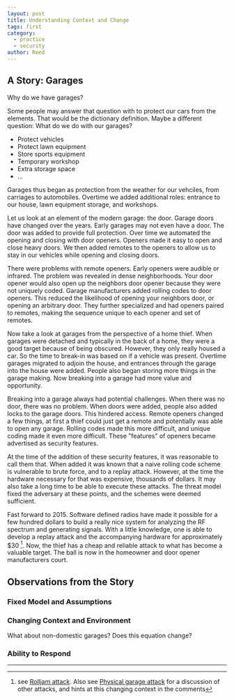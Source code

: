 ```yaml
---
layout: post
title: Understanding Context and Change
tags: first
category: 
  - practice
  - security
author: Reed
---
```


## A Story: Garages
Why do we have garages? 

Some people may answer that question with to protect our cars from the elements. That would be the dictionary definition. Maybe a different question: What do we do with our garages?

* Protect vehicles
* Protect lawn equipment
* Store sports equipment
* Temporary workshop
* Extra storage space
* ...

Garages thus began as protection from the weather for our vehciles, from carriages to automobiles. Overtime we added additional roles: entrance to our house, lawn equipment storage, and workshops. 

Let us look at an element of the modern garage: the door. Garage doors have changed over the years. Early garages may not even have a door. The door was added to provide full protection. Over time we automated the opening and closing with door openers. Openers made it easy to open and close heavy doors. We then added remotes to the openers to allow us to stay in our vehicles while opening and closing doors. 

There were problems with remote openers. Early openers were audible or infrared. The problem was revealed in dense neighborhoods. Your door opener would also open up the neighbors door opener because they were not uniquely coded. Garage manufacturers added rolling codes to door openers. This reduced the likelihood of opening your neighbors door, or opening an arbitrary door. They further specialized and had openers paired to remotes, making the sequence unique to each opener and set of remotes.

Now take a look at garages from the perspective of a home thief. When garages were detached and typically in the back of a home, they were a good target because of being obscured. However, they only really housed a car. So the time to break-in was based on if a vehicle was present. Overtime garages migrated to adjoin the house, and entrances through the garage into the house were added. People also began storing more things in the garage making. Now breaking into a garage had more value and opportunity.

Breaking into a garage always had potential challenges. When there was no door, there was no problem. When doors were added, people also added locks to the garage doors. This hindered access. Remote openers changed a few things, at first a thief could just get a remote and potentially was able to open any garage. Rolling codes made this more difficult, and unique coding made it even more difficult. These "features" of openers became advertised as security features. 

At the time of the addition of these security features, it was reasonable to call them that. When added it was known that a naive rolling code scheme is vulnerable to brute force, and to a replay attack. However, at the time the hardware necessary for that was expensive, thousands of dollars. It may also take a long time to be able to execute these attacks. The threat model fixed the adversary at these points, and the schemes were deemed sufficient.

Fast forward to 2015. Software defined radios have made it possible for a few hundred dollars to build a really nice system for analyzing the RF spectrum and generating signals. With a little knowledge, one is able to develop a replay attack and the accompanying hardware for approximately $30 [^1]. Now, the thief has a cheap and reliable attack to what has become a valuable target. The ball is now in the homeowner and door opener manufacturers court.

## Observations from the Story

### Fixed Model and Assumptions

### Changing Context and Environment

What about non-domestic garages? Does this equation change?

### Ability to Respond


---

[^1]: see [Rolljam attack](http://makezine.com/2015/08/11/anatomy-of-the-rolljam-wireless-car-hack/). Also see [Physical garage attack](https://www.schneier.com/blog/archives/2010/08/breaking_into_a.html) for a discussion of other attacks, and hints at this changing context in the comments

[^2]: A description of the importance of context when being asked to compare (src: [Kottke](http://kottke.org/17/02/maybe-theres-more-that-brings-us-together-than-you-think)):
<!-- > From Amos’s theory about the way people made judgments of similarity spilled all sorts of interesting insights. If the mind, when it compares two things, essentially counts up the features it notices in each of them, it might also judge those things to be at once more similar and more dissimilar to each other than some other pair of things. They might have both a lot in common and a lot not in common. Love and hate, and funny and sad, and serious and silly: Suddenly they could be seen — as they feel — as having more fluid relationships to each other. They weren’t simply opposites on a fixed mental continuum; they could be thought of as similar in some of their features and different in others. Amos’s theory also offered a fresh view into what might be happening when people violated transitivity and thus made seemingly irrational choices.
> 
> When people picked coffee over tea, and tea over hot chocolate, and then turned around and picked hot chocolate over coffee — they weren’t comparing two drinks in some holistic manner. Hot drinks didn’t exist as points on some mental map at fixed distances from some ideal. They were collections of features. Those features might become more or less noticeable; their prominence in the mind depended on the context in which they were perceived. And the choice created its own context: Different features might assume greater prominence in the mind when the coffee was being compared to tea (caffeine) than when it was being compared to hot chocolate (sugar). And what was true of drinks might also be true of people, and ideas, and emotions.
> 
> The idea was interesting: When people make decisions, they are also making judgments about similarity, between some object in the real world and what they ideally want. They make these judgments by, in effect, counting up the features they notice. And as the noticeability of features can be manipulated by the way they are highlighted, the sense of how similar two things are might also be manipulated. For instance, if you wanted two people to think of themselves as more similar to each other than they otherwise might, you might put them in a context that stressed the features they shared. Two American college students in the United States might look at each other and see a total stranger; the same two college students on their junior year abroad in Togo might find that they are surprisingly similar: They’re both Americans!
> 
> By changing the context in which two things are compared, you submerge certain features and force others to the surface. “It is generally assumed that classifications are determined by similarities among the objects,” wrote Amos, before offering up an opposing view: that “the similarity of objects is modified by the manner in which they are classified. Thus, similarity has two faces: causal and derivative. It serves as a basis for the classification of objects, but is also influenced by the adopted classification.” A banana and an apple seem more similar than they otherwise would because we’ve agreed to call them both fruit. Things are grouped together for a reason, but, once they are grouped, their grouping causes them to seem more like each other than they otherwise would. That is, the mere act of classification reinforces stereotypes. If you want to weaken some stereotype, eliminate the classification. -->